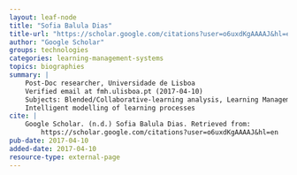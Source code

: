 ```yaml
---
layout: leaf-node
title: "Sofia Balula Dias"
title-url: "https://scholar.google.com/citations?user=o6uxdKgAAAAJ&hl=en"
author: "Google Scholar"
groups: technologies
categories: learning-management-systems
topics: biographies
summary: |
    Post-Doc researcher, Universidade de Lisboa
    Verified email at fmh.ulisboa.pt (2017-04-10)
    Subjects: Blended/Collaborative-learning analysis, Learning Management Systems,
    Intelligent modelling of learning processes
cite: |
    Google Scholar. (n.d.) Sofia Balula Dias. Retrieved from:
        https://scholar.google.com/citations?user=o6uxdKgAAAAJ&hl=en
pub-date: 2017-04-10
added-date: 2017-04-10
resource-type: external-page
---
```

